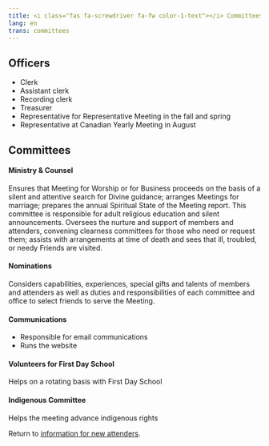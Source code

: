 ```yaml
---
title: <i class="fas fa-screwdriver fa-fw color-1-text"></i> Committees & Roles
lang: en
trans: committees
---
```

## Officers
* Clerk
* Assistant clerk
* Recording clerk
* Treasurer
* Representative for Representative Meeting in the fall and spring
* Representative at Canadian Yearly Meeting in August

## Committees

#### Ministry & Counsel
Ensures that Meeting for Worship or for Business proceeds on the basis of a silent and attentive search for Divine guidance; arranges Meetings for marriage; prepares the annual Spiritual State of the Meeting report. This committee is responsible for adult religious education and silent announcements. Oversees the nurture and support of members and attenders, convening clearness committees for those who need or request them; assists with arrangements at time of death and sees that ill, troubled, or needy Friends are visited. 

#### Nominations
Considers capabilities, experiences, special gifts and talents of members and attenders as well as duties and responsibilities of each committee and office to select friends to serve the Meeting.


#### Communications
  * Responsible for email communications
  * Runs the website

#### Volunteers for First Day School
Helps on a rotating basis with First Day School

#### Indigenous Committee
Helps the meeting advance indigenous rights

Return to [information for new attenders](/new_attender.html).

